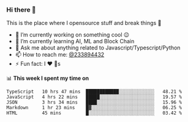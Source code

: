 ### Hi there 👋

<!--
**a233894432/a233894432** is a ✨ _special_ ✨ repository because its `README.md` (this file) appears on your GitHub profile.

Here are some ideas to get you started:

- 🔭 I’m currently working on ...
- 🌱 I’m currently learning ...
- 👯 I’m looking to collaborate on ...
- 🤔 I’m looking for help with ...
- 💬 Ask me about ...
- 📫 How to reach me: ...
- 😄 Pronouns: ...
- ⚡ Fun fact: ...
-->
 
 
This is the place where I opensource stuff and break things :rofl:

- 🔭 I’m currently working on something cool :wink:
- 🌱 I’m currently learning AI, ML and Block Chain
- 💬 Ask me about anything related to Javascript/Typescript/Python
- 📫 How to reach me: [@233894432](https://twitter.com/233894432)
- ⚡ Fun fact: I :heart: :dog:s

📊 **This week I spent my time on**
<!--START_SECTION:waka-->
```text
TypeScript   10 hrs 47 mins  ████████████░░░░░░░░░░░░░   48.21 % 
JavaScript   4 hrs 22 mins   █████░░░░░░░░░░░░░░░░░░░░   19.57 % 
JSON         3 hrs 34 mins   ████░░░░░░░░░░░░░░░░░░░░░   15.96 % 
Markdown     1 hr 23 mins    █▓░░░░░░░░░░░░░░░░░░░░░░░   06.25 % 
HTML         45 mins         █░░░░░░░░░░░░░░░░░░░░░░░░   03.42 % 
```
<!--END_SECTION:waka-->

